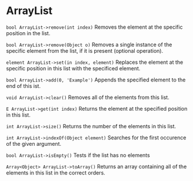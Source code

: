 # ArrayList

`bool ArrayList->remove(int index)`
Removes the element at the specific position in the list.

`bool ArrayList->remove(Object o)`
Removes a single instance of the specific element from the list, if it is present (optional operation).

`element ArrayList->set(in index, element)`
Replaces the element at the specific position in this list with the specificed element.

`bool ArrayList->add(0, 'Example')`
Appends the specified element to the end of this ist.

`void ArrayList->clear()`
Removes all of the elements from this list.

`E ArrayList->get(int index)`
Returns the element at the specified position in this list.

`int ArrayList->size()`
Returns the number of the elements in this list.

`int ArrayList->indexOf(Object element)`
Searches for the first occurence of the given argument.

`bool ArrayList->isEmpty()`
Tests if the list has no elements

`Array<Object> ArrayList->toArray()`
Returns an array containing all of the elements in this list in the correct orders.